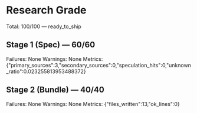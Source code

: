 # Research Grade
Total: 100/100 — ready_to_ship

## Stage 1 (Spec) — 60/60
Failures: None
Warnings: None
Metrics: {"primary_sources":3,"secondary_sources":0,"speculation_hits":0,"unknown_ratio":0.023255813953488372}

## Stage 2 (Bundle) — 40/40
Failures: None
Warnings: None
Metrics: {"files_written":13,"ok_lines":0}